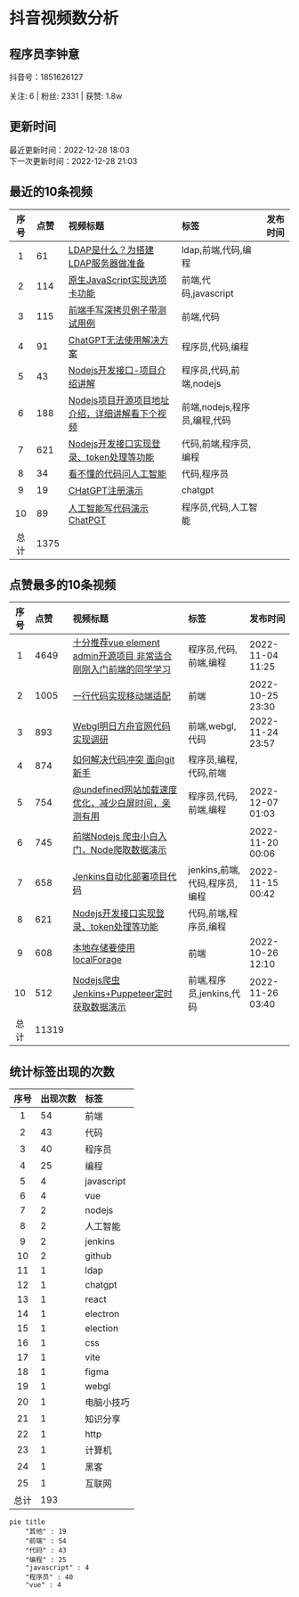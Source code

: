 # 抖音视频数分析

## 程序员李钟意

<p>抖音号：1851626127</p><p>关注: 6&nbsp;|&nbsp;粉丝: 2331&nbsp;|&nbsp;获赞: 1.8w</p>

## 更新时间

最近更新时间：2022-12-28 18:03<br/>下一次更新时间：2022-12-28 21:03

## 最近的10条视频

|序号|点赞|视频标题|标签|发布时间|
|:--:|:--|:--|:--|:--|
|1|61|[LDAP是什么？为搭建LDAP服务器做准备    ](https://douyin.com/video/7181942549949533498)|ldap,前端,代码,编程||
|2|114|[原生JavaScript实现选项卡功能     ](https://douyin.com/video/7180378827334356258)|前端,代码,javascript||
|3|115|[前端手写深拷贝例子带测试用例 ](https://douyin.com/video/7178515675403586876)|前端,代码||
|4|91|[ChatGPT无法使用解决方案   ](https://douyin.com/video/7177185636024192311)|程序员,代码,编程||
|5|43|[Nodejs开发接口-项目介绍讲解    ](https://douyin.com/video/7176708578290568504)|程序员,代码,前端,nodejs||
|6|188|[Nodejs项目开源项目地址介绍，详细讲解看下个视频     ](https://douyin.com/video/7176694376431619362)|前端,nodejs,程序员,编程,代码||
|7|621|[Nodejs开发接口实现登录、token处理等功能   ](https://douyin.com/video/7176006790801263909)|代码,前端,程序员,编程||
|8|34|[看不懂的代码问人工智能   ](https://douyin.com/video/7175587082931375416)|代码,程序员||
|9|19|[CHatGPT注册演示 ](https://douyin.com/video/7175188016636431674)|chatgpt||
|10|89|[人工智能写代码演示 ChatPGT     ](https://douyin.com/video/7174878488145530173)|程序员,代码,人工智能||
|总计|1375|||

## 点赞最多的10条视频

|序号|点赞|视频标题|标签|发布时间|
|:--:|:--|:--|:--|:--|
|1|4649|[十分推荐vue element admin开源项目 非常适合刚刚入门前端的同学学习   ](https://douyin.com/video/7161996754227907873)|程序员,代码,前端,编程|2022-11-04 11:25|
|2|1005|[一行代码实现移动端适配 ](https://douyin.com/video/7158472643610561825)|前端|2022-10-25 23:30|
|3|893|[Webgl明日方舟官网代码实现调研     ](https://douyin.com/video/7169612171553361183)|前端,webgl,代码|2022-11-24 23:57|
|4|874|[如何解决代码冲突 面向git新手      ](https://douyin.com/video/7174506373294640392)|程序员,编程,代码,前端||
|5|754|[@undefined网站加载速度优化，减少白屏时间，亲测有用   ](https://douyin.com/video/7174082267281624351)|程序员,代码,前端,编程|2022-12-07 01:03|
|6|745|[前端Nodejs 爬虫小白入门，Node爬取数据演示](https://douyin.com/video/7167758991055998222)||2022-11-20 00:06|
|7|658|[Jenkins自动化部署项目代码          ](https://douyin.com/video/7165912754023419172)|jenkins,前端,代码,程序员,编程|2022-11-15 00:42|
|8|621|[Nodejs开发接口实现登录、token处理等功能   ](https://douyin.com/video/7176006790801263909)|代码,前端,程序员,编程||
|9|608|[本地存储要使用localForage  ](https://douyin.com/video/7158668556664573188)|前端|2022-10-26 12:10|
|10|512|[Nodejs爬虫 Jenkins+Puppeteer定时获取数据演示    ](https://douyin.com/video/7170040411379993887)|前端,程序员,jenkins,代码|2022-11-26 03:40|
|总计|11319|||

## 统计标签出现的次数

|序号|出现次数|标签|
|:--:|:--|:--|
|1|54|前端|
|2|43|代码|
|3|40|程序员|
|4|25|编程|
|5|4|javascript|
|6|4|vue|
|7|2|nodejs|
|8|2|人工智能|
|9|2|jenkins|
|10|2|github|
|11|1|ldap|
|12|1|chatgpt|
|13|1|react|
|14|1|electron|
|15|1|election|
|16|1|css|
|17|1|vite|
|18|1|figma|
|19|1|webgl|
|20|1|电脑小技巧|
|21|1|知识分享|
|22|1|http|
|23|1|计算机|
|24|1|黑客|
|25|1|互联网|
|总计|193||

```Mermaid
pie title 
    "其他" : 19
    "前端" : 54
    "代码" : 43
    "编程" : 25
    "javascript" : 4
    "程序员" : 40
    "vue" : 4
```

